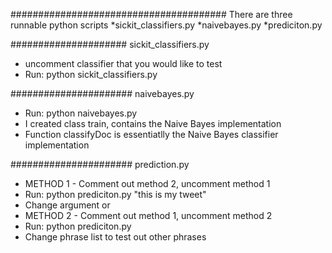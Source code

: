 #######################################
There are three runnable python scripts
*sickit_classifiers.py
*naivebayes.py
*prediciton.py

#####################
sickit_classifiers.py
- uncomment classifier that you would like to test
- Run: python sickit_classifiers.py

######################
naivebayes.py
- Run: python naivebayes.py
- I created class train, contains the Naive Bayes implementation
- Function classifyDoc is essentiatlly the Naive Bayes classifier implementation

######################
prediction.py
- METHOD 1 -  Comment out method 2, uncomment method 1
- Run: python prediciton.py "this is my tweet"
- Change argument
			or
- METHOD 2 -  Comment out method 1, uncomment method 2
- Run: python prediciton.py
- Change phrase list to test out other phrases
